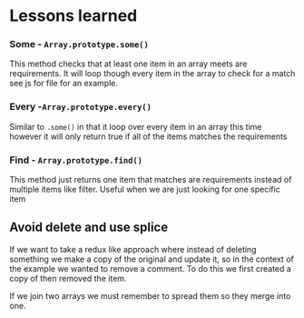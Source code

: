 # Lessons learned

### Some - `Array.prototype.some()`

This method checks that at least one item in an array meets are requirements. It will loop though every item in the array to check for a match see js for file for an example.

### Every -`Array.prototype.every()`

Similar  to `.some()` in that it loop over every item in an array this time however it will only return true if all of the items matches the requirements

### Find - `Array.prototype.find()`

This method just returns one item that matches are requirements instead of multiple items like filter. Useful when we are just looking for one specific item

## Avoid delete and use splice

If we want to take a redux like approach where instead of deleting something we make a copy of the original and update it, so in the context of the example we wanted to remove a comment. To do this we first created a copy of then removed the item.

If we join two arrays we must remember to spread them so they merge into one.
